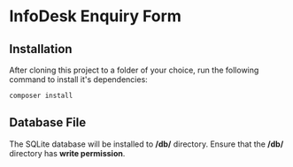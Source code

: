 # InfoDesk Enquiry Form

## Installation
After cloning this project to a folder of your choice, run the following command to install it's dependencies:

```
composer install
```

## Database File
The SQLite database will be installed to **/db/** directory. Ensure that the **/db/** directory has **write permission**.

